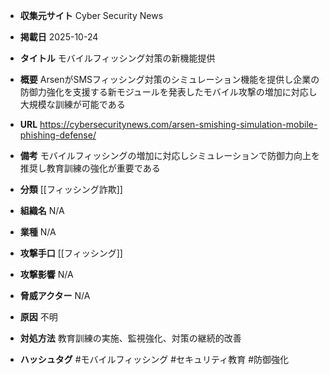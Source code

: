 - **収集元サイト**
Cyber Security News

- **掲載日**
2025-10-24

- **タイトル**
モバイルフィッシング対策の新機能提供

- **概要**
ArsenがSMSフィッシング対策のシミュレーション機能を提供し企業の防御力強化を支援する新モジュールを発表したモバイル攻撃の増加に対応し大規模な訓練が可能である

- **URL**
https://cybersecuritynews.com/arsen-smishing-simulation-mobile-phishing-defense/

- **備考**
モバイルフィッシングの増加に対応しシミュレーションで防御力向上を推奨し教育訓練の強化が重要である

- **分類**
[[フィッシング詐欺]]

- **組織名**
N/A

- **業種**
N/A

- **攻撃手口**
[[フィッシング]]

- **攻撃影響**
N/A

- **脅威アクター**
N/A

- **原因**
不明

- **対処方法**
教育訓練の実施、監視強化、対策の継続的改善

- **ハッシュタグ**
#モバイルフィッシング #セキュリティ教育 #防御強化
